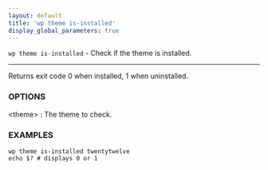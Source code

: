 ```yaml
---
layout: default
title: 'wp theme is-installed'
display_global_parameters: true
---
```


`wp theme is-installed` - Check if the theme is installed.

<hr />

Returns exit code 0 when installed, 1 when uninstalled.

### OPTIONS

&lt;theme&gt;
: The theme to check.

### EXAMPLES

    wp theme is-installed twentytwelve
    echo $? # displays 0 or 1



